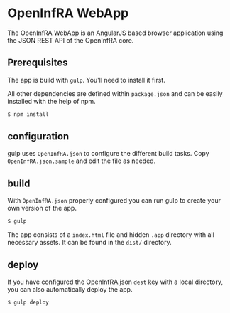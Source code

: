 # OpenInfRA WebApp

The OpenInfRA WebApp is an AngularJS based browser application using the JSON REST API of the OpenInfRA core.

## Prerequisites

The app is build with `gulp`. You'll need to install it first.

All other dependencies are defined within `package.json` and can be easily installed with the help of npm.

```sh
$ npm install
```

## configuration

gulp uses `OpenInfRA.json` to configure the different build tasks. Copy `OpenInfRA.json.sample` and edit the file as needed.

## build

With `OpenInfRA.json` properly configured you can run gulp to create your own version of the app.

```sh
$ gulp
```

The app consists of a `index.html` file and hidden `.app` directory with all necessary assets. It can be found in the `dist/` directory.

## deploy

If you have configured the OpenInfRA.json `dest` key with a local directory, you can also automatically deploy the app.

```sh
$ gulp deploy
```
